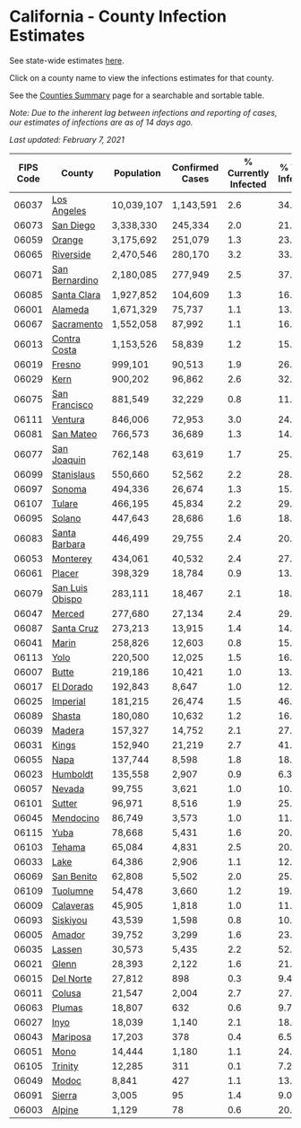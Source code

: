 # California - County Infection Estimates

See state-wide estimates [here](/infections/us-ca).

Click on a county name to view the infections estimates for that county.

See the [Counties Summary](/infections/summary-counties) page for a searchable and sortable table.

*Note: Due to the inherent lag between infections and reporting of cases, our estimates of infections are as of 14 days ago.*

*Last updated: February 7, 2021*

|   FIPS Code |                             County |   Population |   Confirmed Cases |   % Currently Infected |   % Total Infected |
|-------------|------------------------------------|--------------|-------------------|------------------------|--------------------|
|       06037 |         [Los Angeles](los-angeles) |   10,039,107 |         1,143,591 |                    2.6 |               34.1 |
|       06073 |             [San Diego](san-diego) |    3,338,330 |           245,334 |                    2.0 |               21.5 |
|       06059 |                   [Orange](orange) |    3,175,692 |           251,079 |                    1.3 |               23.7 |
|       06065 |             [Riverside](riverside) |    2,470,546 |           280,170 |                    3.2 |               33.5 |
|       06071 |   [San Bernardino](san-bernardino) |    2,180,085 |           277,949 |                    2.5 |               37.4 |
|       06085 |         [Santa Clara](santa-clara) |    1,927,852 |           104,609 |                    1.3 |               16.2 |
|       06001 |                 [Alameda](alameda) |    1,671,329 |            75,737 |                    1.1 |               13.7 |
|       06067 |           [Sacramento](sacramento) |    1,552,058 |            87,992 |                    1.1 |               16.8 |
|       06013 |       [Contra Costa](contra-costa) |    1,153,526 |            58,839 |                    1.2 |               15.2 |
|       06019 |                   [Fresno](fresno) |      999,101 |            90,513 |                    1.9 |               26.9 |
|       06029 |                       [Kern](kern) |      900,202 |            96,862 |                    2.6 |               32.2 |
|       06075 |     [San Francisco](san-francisco) |      881,549 |            32,229 |                    0.8 |               11.6 |
|       06111 |                 [Ventura](ventura) |      846,006 |            72,953 |                    3.0 |               24.8 |
|       06081 |             [San Mateo](san-mateo) |      766,573 |            36,689 |                    1.3 |               14.6 |
|       06077 |         [San Joaquin](san-joaquin) |      762,148 |            63,619 |                    1.7 |               25.0 |
|       06099 |           [Stanislaus](stanislaus) |      550,660 |            52,562 |                    2.2 |               28.3 |
|       06097 |                   [Sonoma](sonoma) |      494,336 |            26,674 |                    1.3 |               15.8 |
|       06107 |                   [Tulare](tulare) |      466,195 |            45,834 |                    2.2 |               29.9 |
|       06095 |                   [Solano](solano) |      447,643 |            28,686 |                    1.6 |               18.8 |
|       06083 |     [Santa Barbara](santa-barbara) |      446,499 |            29,755 |                    2.4 |               20.0 |
|       06053 |               [Monterey](monterey) |      434,061 |            40,532 |                    2.4 |               27.2 |
|       06061 |                   [Placer](placer) |      398,329 |            18,784 |                    0.9 |               13.9 |
|       06079 | [San Luis Obispo](san-luis-obispo) |      283,111 |            18,467 |                    2.1 |               18.9 |
|       06047 |                   [Merced](merced) |      277,680 |            27,134 |                    2.4 |               29.1 |
|       06087 |           [Santa Cruz](santa-cruz) |      273,213 |            13,915 |                    1.4 |               14.7 |
|       06041 |                     [Marin](marin) |      258,826 |            12,603 |                    0.8 |               15.8 |
|       06113 |                       [Yolo](yolo) |      220,500 |            12,025 |                    1.5 |               16.1 |
|       06007 |                     [Butte](butte) |      219,186 |            10,421 |                    1.0 |               13.8 |
|       06017 |             [El Dorado](el-dorado) |      192,843 |             8,647 |                    1.0 |               12.9 |
|       06025 |               [Imperial](imperial) |      181,215 |            26,474 |                    1.5 |               46.1 |
|       06089 |                   [Shasta](shasta) |      180,080 |            10,632 |                    1.2 |               16.6 |
|       06039 |                   [Madera](madera) |      157,327 |            14,752 |                    2.1 |               27.7 |
|       06031 |                     [Kings](kings) |      152,940 |            21,219 |                    2.7 |               41.5 |
|       06055 |                       [Napa](napa) |      137,744 |             8,598 |                    1.8 |               18.1 |
|       06023 |               [Humboldt](humboldt) |      135,558 |             2,907 |                    0.9 |                6.3 |
|       06057 |                   [Nevada](nevada) |       99,755 |             3,621 |                    1.0 |               10.6 |
|       06101 |                   [Sutter](sutter) |       96,971 |             8,516 |                    1.9 |               25.5 |
|       06045 |             [Mendocino](mendocino) |       86,749 |             3,573 |                    1.0 |               11.8 |
|       06115 |                       [Yuba](yuba) |       78,668 |             5,431 |                    1.6 |               20.2 |
|       06103 |                   [Tehama](tehama) |       65,084 |             4,831 |                    2.5 |               20.8 |
|       06033 |                       [Lake](lake) |       64,386 |             2,906 |                    1.1 |               12.8 |
|       06069 |           [San Benito](san-benito) |       62,808 |             5,502 |                    2.0 |               25.8 |
|       06109 |               [Tuolumne](tuolumne) |       54,478 |             3,660 |                    1.2 |               19.1 |
|       06009 |             [Calaveras](calaveras) |       45,905 |             1,818 |                    1.0 |               11.4 |
|       06093 |               [Siskiyou](siskiyou) |       43,539 |             1,598 |                    0.8 |               10.4 |
|       06005 |                   [Amador](amador) |       39,752 |             3,299 |                    1.6 |               23.7 |
|       06035 |                   [Lassen](lassen) |       30,573 |             5,435 |                    2.2 |               52.3 |
|       06021 |                     [Glenn](glenn) |       28,393 |             2,122 |                    1.6 |               21.9 |
|       06015 |             [Del Norte](del-norte) |       27,812 |               898 |                    0.3 |                9.4 |
|       06011 |                   [Colusa](colusa) |       21,547 |             2,004 |                    2.7 |               27.3 |
|       06063 |                   [Plumas](plumas) |       18,807 |               632 |                    0.6 |                9.7 |
|       06027 |                       [Inyo](inyo) |       18,039 |             1,140 |                    2.1 |               18.3 |
|       06043 |               [Mariposa](mariposa) |       17,203 |               378 |                    0.4 |                6.5 |
|       06051 |                       [Mono](mono) |       14,444 |             1,180 |                    1.1 |               24.6 |
|       06105 |                 [Trinity](trinity) |       12,285 |               311 |                    0.1 |                7.2 |
|       06049 |                     [Modoc](modoc) |        8,841 |               427 |                    1.1 |               13.5 |
|       06091 |                   [Sierra](sierra) |        3,005 |                95 |                    1.4 |                9.0 |
|       06003 |                   [Alpine](alpine) |        1,129 |                78 |                    0.6 |               20.2 |